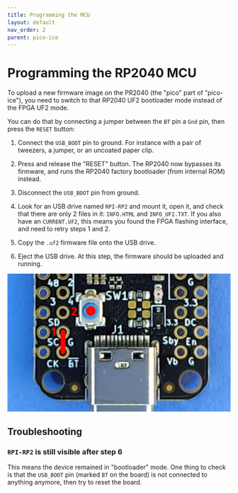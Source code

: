 ```yaml
---
title: Programming the MCU
layout: default
nav_order: 2
parent: pico-ice
---
```


# Programming the RP2040 MCU

To upload a new firmware image on the PR2040 (the "pico" part of "pico-ice"), you need to switch to that RP2040 UF2 bootloader mode instead of the FPGA UF2 mode.

You can do that by connecting a jumper between the `BT` pin a `Gnd` pin, then press the `RESET` button:

1. Connect the `USB_BOOT` pin to ground. For instance with a pair of tweezers, a jumper, or an uncoated paper clip.

2. Press and release the "RESET" button. The RP2040 now bypasses its firmware, and runs the RP2040 factory bootloader (from internal ROM) instead.

3. Disconnect the `USB_BOOT` pin from ground.

4. Look for an USB drive named `RPI-RP2` and mount it, open it, and check that there are only 2 files in it: `INFO.HTML` and `INFO_UF2.TXT`.
   If you also have an `CURRENT.UF2`, this means you found the FPGA flashing interface, and need to retry steps 1 and 2.

5. Copy the `.uf2` firmware file onto the USB drive.

6. Eject the USB drive.
   At this step, the firmware should be uploaded and running.

![photo of which pins to short](images/pico_ice_reset_button.jpg)


## Troubleshooting


### `RPI-RP2` is still visible after step 6

This means the device remained in "bootloader" mode.
One thing to check is that the `USB_BOOT` pin (marked `BT` on the board) is not connected to anything anymore,
then try to reset the board.
